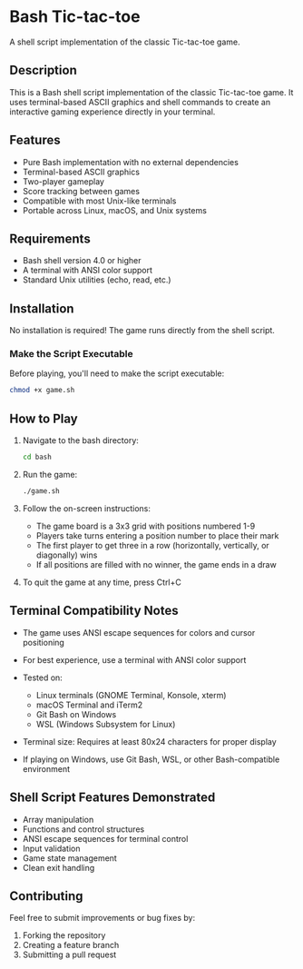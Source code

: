 # Bash Tic-tac-toe

A shell script implementation of the classic Tic-tac-toe game.

## Description

This is a Bash shell script implementation of the classic Tic-tac-toe game. It uses terminal-based ASCII graphics and shell commands to create an interactive gaming experience directly in your terminal.

## Features

- Pure Bash implementation with no external dependencies
- Terminal-based ASCII graphics
- Two-player gameplay
- Score tracking between games
- Compatible with most Unix-like terminals
- Portable across Linux, macOS, and Unix systems

## Requirements

- Bash shell version 4.0 or higher
- A terminal with ANSI color support
- Standard Unix utilities (echo, read, etc.)

## Installation

No installation is required! The game runs directly from the shell script.

### Make the Script Executable

Before playing, you'll need to make the script executable:

```bash
chmod +x game.sh
```

## How to Play

1. Navigate to the bash directory:
   ```bash
   cd bash
   ```

2. Run the game:
   ```bash
   ./game.sh
   ```

3. Follow the on-screen instructions:
   - The game board is a 3x3 grid with positions numbered 1-9
   - Players take turns entering a position number to place their mark
   - The first player to get three in a row (horizontally, vertically, or diagonally) wins
   - If all positions are filled with no winner, the game ends in a draw

4. To quit the game at any time, press Ctrl+C

## Terminal Compatibility Notes

- The game uses ANSI escape sequences for colors and cursor positioning
- For best experience, use a terminal with ANSI color support
- Tested on:
  - Linux terminals (GNOME Terminal, Konsole, xterm)
  - macOS Terminal and iTerm2
  - Git Bash on Windows
  - WSL (Windows Subsystem for Linux)

- Terminal size: Requires at least 80x24 characters for proper display
- If playing on Windows, use Git Bash, WSL, or other Bash-compatible environment

## Shell Script Features Demonstrated

- Array manipulation
- Functions and control structures
- ANSI escape sequences for terminal control
- Input validation
- Game state management
- Clean exit handling

## Contributing

Feel free to submit improvements or bug fixes by:
1. Forking the repository
2. Creating a feature branch
3. Submitting a pull request

